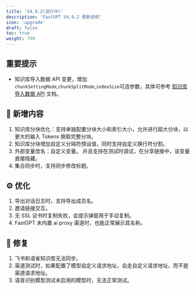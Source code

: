 ```yaml
---
title: 'V4.9.2(进行中)'
description: 'FastGPT V4.9.2 更新说明'
icon: 'upgrade'
draft: false
toc: true
weight: 799
---
```


## 重要提示

- 知识库导入数据 API 变更，增加`chunkSettingMode`,`chunkSplitMode`,`indexSize`可选参数，具体可参考 [知识库导入数据 API](/docs/development/openapi/dataset) 文档。


## 🚀 新增内容

1. 知识库分块优化：支持单独配置分块大小和索引大小，允许进行超大分块，以更大的输入 Tokens 换取完整分块。
2. 知识库分块增加自定义分隔符预设值，同时支持自定义换行符分割。
3. 外部变量改名：自定义变量。 并且支持在测试时调试，在分享链接中，该变量直接隐藏。
4. 集合同步时，支持同步修改标题。

## ⚙️ 优化

1. 导出对话日志时，支持导出成员名。
2. 邀请链接交互。
3. 无 SSL 证书时复制失败，会提示弹窗用于手动复制。
4. FastGPT 未内置 ai proxy 渠道时，也能正常展示其名称。

## 🐛 修复

1. 飞书和语雀知识库无法同步。
2. 渠道测试时，如果配置了模型自定义请求地址，会走自定义请求地址，而不是渠道请求地址。
3. 语音识别模型测试未启用的模型时，无法正常测试。